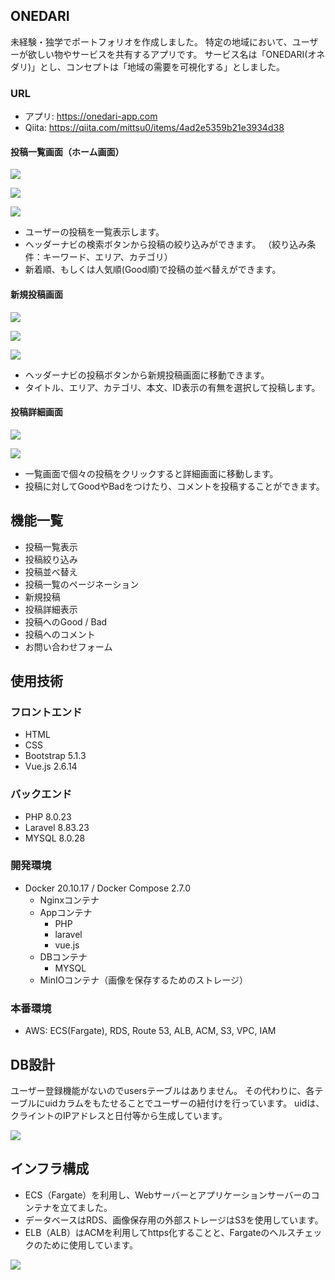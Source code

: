 ## ONEDARI
未経験・独学でポートフォリオを作成しました。
特定の地域において、ユーザーが欲しい物やサービスを共有するアプリです。
サービス名は「ONEDARI(オネダリ)」とし、コンセプトは「地域の需要を可視化する」としました。

### URL

* アプリ: https://onedari-app.com
* Qiita: https://qiita.com/mittsu0/items/4ad2e5359b21e3934d38

#### 投稿一覧画面（ホーム画面）

![](/images/index.png)

![](/images/index_popularity.png)

![](/images/index.gif)

* ユーザーの投稿を一覧表示します。
* ヘッダーナビの検索ボタンから投稿の絞り込みができます。
（絞り込み条件：キーワード、エリア、カテゴリ）
* 新着順、もしくは人気順(Good順)で投稿の並べ替えができます。

#### 新規投稿画面

![](/images/create_new_post.png)

![](/images/new_post.png)

![](/images/new_post.gif)

* ヘッダーナビの投稿ボタンから新規投稿画面に移動できます。
* タイトル、エリア、カテゴリ、本文、ID表示の有無を選択して投稿します。

#### 投稿詳細画面

![](/images/post_details_good.gif)

![](/images/post_details_comment.gif)

* 一覧画面で個々の投稿をクリックすると詳細画面に移動します。
* 投稿に対してGoodやBadをつけたり、コメントを投稿することができます。

## 機能一覧
* 投稿一覧表示
* 投稿絞り込み
* 投稿並べ替え
* 投稿一覧のページネーション
* 新規投稿
* 投稿詳細表示
* 投稿へのGood / Bad
* 投稿へのコメント
* お問い合わせフォーム

## 使用技術

### フロントエンド
* HTML
* CSS
* Bootstrap 5.1.3
* Vue.js 2.6.14

### バックエンド
* PHP 8.0.23
* Laravel 8.83.23
* MYSQL 8.0.28

### 開発環境
* Docker 20.10.17 / Docker Compose 2.7.0
    * Nginxコンテナ
    * Appコンテナ
        * PHP
        * laravel
        * vue.js
    * DBコンテナ
        * MYSQL
    * MinIOコンテナ（画像を保存するためのストレージ）

### 本番環境
* AWS: ECS(Fargate), RDS, Route 53, ALB, ACM, S3, VPC, IAM 

## DB設計

ユーザー登録機能がないのでusersテーブルはありません。
その代わりに、各テーブルにuidカラムをもたせることでユーザーの紐付けを行っています。
uidは、クライントのIPアドレスと日付等から生成しています。

![](/images/er.drawio.png)

## インフラ構成

* ECS（Fargate）を利用し、Webサーバーとアプリケーションサーバーのコンテナを立てました。
* データベースはRDS、画像保存用の外部ストレージはS3を使用しています。
* ELB（ALB）はACMを利用してhttps化することと、Fargateのヘルスチェックのために使用しています。

![](/images/structure.drawio.png)